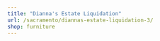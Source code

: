 ```yaml
---
title: "Dianna's Estate Liquidation"
url: /sacramento/diannas-estate-liquidation-3/
shop: furniture
---
```

